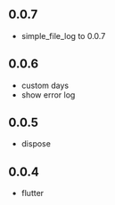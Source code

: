 ## 0.0.7

* simple_file_log to 0.0.7

## 0.0.6

* custom days
* show error log

## 0.0.5

* dispose

## 0.0.4

* flutter
